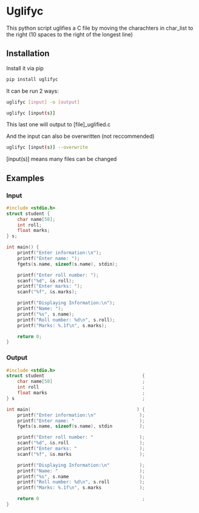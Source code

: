 # Uglifyc

This python script uglifies a C file by moving the charachters in char_list to the right (10 spaces to the right of the longest line)

## Installation

Install it via pip

```bash
pip install uglifyc
```

It can be run 2 ways:

```bash
uglifyc [input] -o [output]
```

```bash
uglifyc [input(s)]
```

This last one will output to [file]_uglified.c

And the input can also be overwritten (not reccommended)

```bash
uglifyc [input(s)] --overwrite
```

[input(s)] means many files can be changed

## Examples

### Input

```c
#include <stdio.h>
struct student {
    char name[50];
    int roll;
    float marks;
} s;

int main() {
    printf("Enter information:\n");
    printf("Enter name: ");
    fgets(s.name, sizeof(s.name), stdin);

    printf("Enter roll number: ");
    scanf("%d", &s.roll);
    printf("Enter marks: ");
    scanf("%f", &s.marks);

    printf("Displaying Information:\n");
    printf("Name: ");
    printf("%s", s.name);
    printf("Roll number: %d\n", s.roll);
    printf("Marks: %.1f\n", s.marks);

    return 0;
}
```

### Output

```c
#include <stdio.h>                                 
struct student                                    {
    char name[50]                                 ;
    int roll                                      ;
    float marks                                   ;
} s                                               ;

int main(                                       ) {
    printf("Enter information:\n"                );
    printf("Enter name: "                        );
    fgets(s.name, sizeof(s.name), stdin          );

    printf("Enter roll number: "                 );
    scanf("%d", &s.roll                          );
    printf("Enter marks: "                       );
    scanf("%f", &s.marks                         );

    printf("Displaying Information:\n"           );
    printf("Name: "                              );
    printf("%s", s.name                          );
    printf("Roll number: %d\n", s.roll           );
    printf("Marks: %.1f\n", s.marks              );

    return 0                                      ;
}
```
